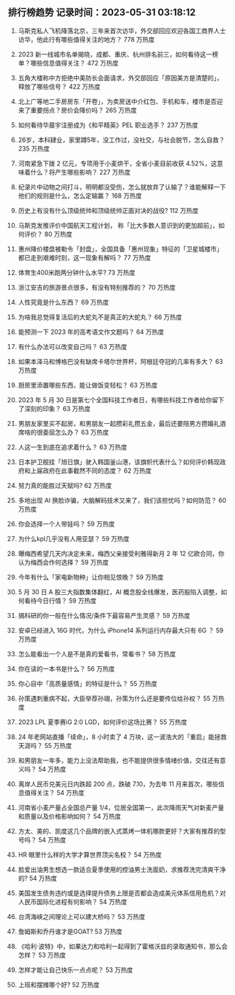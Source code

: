 
## 排行榜趋势 记录时间：2023-05-31 03:18:12
  
  1. 马斯克私人飞机降落北京，三年来首次访华，外交部回应欢迎各国工商界人士访华，他此行有哪些值得关注的地方？ 778 万热度
    
  2. 2023 新一线城市名单揭晓，成都、重庆、杭州排名前三，如何看待这一榜单？哪些信息值得关注？ 472 万热度
    
  3. 五角大楼称中方拒绝中美防长会面请求，外交部回应「原因美方是清楚的」，释放了哪些信号？ 422 万热度
    
  4. 北上广等地二手房房东「开卷」，为卖房送中介红包、手机和车，楼市是否迎来了重要拐点？房价会降价吗？ 265 万热度
    
  5. 如何看待华晨宇注册成为《和平精英》PEL 职业选手？ 237 万热度
    
  6. 26岁，本科肄业，家里蹲5年，没工作过，没社交，与社会脱节，怎么自救？ 235 万热度
    
  7. 河南紧急下拨 2 亿元，专项用于小麦烘干，全省小麦目前收获 4.52%，这意味着什么？将产生哪些影响？ 227 万热度
    
  8. 纪录片中动物之间打斗，明明都没受伤，怎么就放弃了认输了？谁能解释一下他们的规则是什么，怎么定输赢？ 168 万热度
    
  9. 历史上有没有什么顶级统帅和顶级统帅正面对决的战役? 112 万热度
    
  10. 马斯克发推评价中国航天工程计划， 称「比大多数人意识到的更加超前」，如何评价？ 80 万热度
    
  11. 惠州降价楼盘被勒令「封盘」，全国具备「惠州现象」特征的「卫星城楼市」都已走到艰难时刻，这一现象有解吗？ 77 万热度
    
  12. 体育生400米跑两分钟什么水平? 73 万热度
    
  13. 浙江安吉的旅游景点很多，有没有特别推荐的？ 70 万热度
    
  14. 人性究竟是什么东西？ 69 万热度
    
  15. 为啥我总觉得复活后的大蛇丸不是真正的大蛇丸？ 66 万热度
    
  16. 能预测一下 2023 年的高考语文作文题吗？ 64 万热度
    
  17. 有什么办法可以改变自己吗？ 63 万热度
    
  18. 如果本泽马和博格巴没有缺席卡塔尔世界杯，阿根廷夺冠的几率有多大？ 63 万热度
    
  19. 厨房里添置哪些东西，能让做饭变轻松？ 63 万热度
    
  20. 2023 年 5 月 30 日是第七个全国科技工作者日，有哪些科技工作者给你留下了深刻的印象？ 63 万热度
    
  21. 男朋友家里买不起房，和男朋友一起攒彩礼攒五金，最后还要陪男方攒婚礼酒席啥的很委屈怎么办？ 63 万热度
    
  22. 人这一生到底在追求着什么？ 63 万热度
    
  23. 日本护卫舰挂「旭日旗」驶入韩国釜山港，该旗帜代表什么？如何评价韩现政府和上届政府在此事截然不同的态度？ 62 万热度
    
  24. 努力真的能胜过天赋吗? 62 万热度
    
  25. 多地出现 AI 换脸诈骗，大脑解码技术又来了，我们该担忧吗？如何防范？ 60 万热度
    
  26. 你会选择一个人带娃吗？ 59 万热度
    
  27. 为什么kpl几乎没有人用亚瑟？ 59 万热度
    
  28. 曝梅西希望几天内决定未来，梅西父亲接受利雅得新月 2 年 12 亿欧合同，你认为梅西会作何选择？ 59 万热度
    
  29. 今年有什么「家电新物种」让你相见恨晚？ 59 万热度
    
  30. 5 月 30 日 A 股三大指数集体翻红，AI 概念股全线爆发，医药股陷入调整，如何看待今日行情？ 59 万热度
    
  31. 搞科研的你一般在什么情况/条件下最容易产生灵感？ 59 万热度
    
  32. 安卓已经进入 16G 时代，为什么 iPhone14 系列运行内存最大只有 6G ？ 59 万热度
    
  33. 怎么能看出一个人是不是真的爱看书，常看书？ 58 万热度
    
  34. 你在读的一本书是什么？ 56 万热度
    
  35. 你心目中「高质量感情」的特征是什么？ 55 万热度
    
  36. 孙策遇刺重病不起，大臣举荐孙翊，孙策为什么还是要传位给孙权？ 55 万热度
    
  37. 2023 LPL 夏季赛iG 2:0 LGD，如何评价这场比赛？ 55 万热度
    
  38. 24 年老网站直播「续命」，8 小时卖了 4 万块，这一波浩大的「重启」能拯救天涯吗？ 55 万热度
    
  39. 和男朋友一年多，能力上没法帮助我，也不能提供很多情绪价值，交往还有意义吗？ 54 万热度
    
  40. 离岸人民币兑美元日内跌超 200 点，跌破 7.10，为去年 11 月来首次，哪些信息值得关注？ 54 万热度
    
  41. 河南省小麦产量占全国总产量 1/4，位居全国第一，此次降雨天气对新麦产量和质量以及价格影响如何？ 54 万热度
    
  42. 方太、美的、凯度这几个品牌的嵌入式蒸烤一体机哪款更好？大家有推荐的型号吗？ 54 万热度
    
  43. HR 眼里什么样的大学才算世界顶尖名校？ 54 万热度
    
  44. 脸爱出油男生想选一款适合夏季使用的控油男士洗面奶，求推荐洗完清爽干净的? 54 万热度
    
  45. 美国发生债务违约或是选择提升债务上限是否都会造成美元体系信用危机？对人民币国际化进程有何影响？ 54 万热度
    
  46. 台湾海峡之间理论上可以建大桥吗？ 53 万热度
    
  47. 詹姆斯和乔丹谁才是GOAT? 53 万热度
    
  48. 《哈利·波特》中，如果达力和哈利一起得到了霍格沃兹的录取通知书，那么会怎样？ 53 万热度
    
  49. 怎样才能让自己快乐一点点呢？ 53 万热度
    
  50. 上班和摆摊哪个好? 52 万热度
    